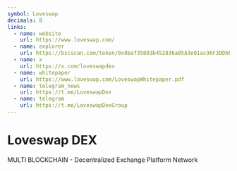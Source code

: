 ```yaml
---
symbol: Loveswap
decimals: 8
links:
  - name: website
    url: https://www.loveswap.com/
  - name: explorer
    url: https://bscscan.com/token/0x8baf35803b452836a05A3e01ac36F3DDbF98bbE8
  - name: x
    url: https://x.com/loveswapdex
  - name: whitepaper
    url: https://www.loveswap.com/LoveswapWhitepaper.pdf
  - name: telegram_news
    url: https://t.me/LoveswapDex
  - name: telegram
    url: https://t.me/LoveswapDexGroup
---
```


# Loveswap DEX

MULTI BLOCKCHAIN - Decentralized Exchange Platform Network
